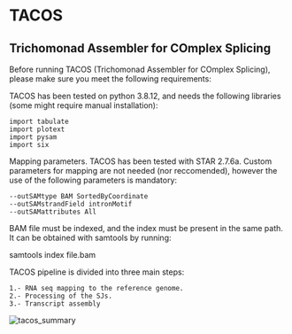 # TACOS
## Trichomonad Assembler for COmplex Splicing

Before running TACOS (Trichomonad Assembler for COmplex Splicing), please make sure you meet the following requirements:

TACOS has been tested on python 3.8.12, and needs the following libraries (some might require manual installation):

```
import tabulate
import plotext
import pysam
import six 
```

Mapping parameters. TACOS has been tested with STAR 2.7.6a.
Custom parameters for mapping are not needed (nor reccomended), however the use of the following parameters is mandatory:

```
--outSAMtype BAM SortedByCoordinate 
--outSAMstrandField intronMotif 
--outSAMattributes All
```

BAM file must be indexed, and the index must be present in the same path.
It can be obtained with samtools by running:

samtools index file.bam

TACOS pipeline is divided into three main steps:
```
1.- RNA seq mapping to the reference genome.
2.- Processing of the SJs.
3.- Transcript assembly
```

![tacos_summary](https://user-images.githubusercontent.com/45425927/219088631-24e0dafd-bdc5-4c6d-b32b-431435c52603.jpg)


